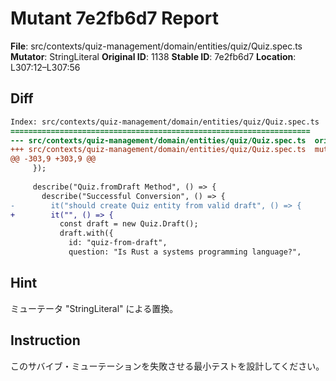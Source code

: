 # Mutant 7e2fb6d7 Report

**File**: src/contexts/quiz-management/domain/entities/quiz/Quiz.spec.ts
**Mutator**: StringLiteral
**Original ID**: 1138
**Stable ID**: 7e2fb6d7
**Location**: L307:12–L307:56

## Diff

```diff
Index: src/contexts/quiz-management/domain/entities/quiz/Quiz.spec.ts
===================================================================
--- src/contexts/quiz-management/domain/entities/quiz/Quiz.spec.ts	original
+++ src/contexts/quiz-management/domain/entities/quiz/Quiz.spec.ts	mutated #1138
@@ -303,9 +303,9 @@
     });
 
     describe("Quiz.fromDraft Method", () => {
       describe("Successful Conversion", () => {
-        it("should create Quiz entity from valid draft", () => {
+        it("", () => {
           const draft = new Quiz.Draft();
           draft.with({
             id: "quiz-from-draft",
             question: "Is Rust a systems programming language?",
```

## Hint

ミューテータ "StringLiteral" による置換。

## Instruction

このサバイブ・ミューテーションを失敗させる最小テストを設計してください。
